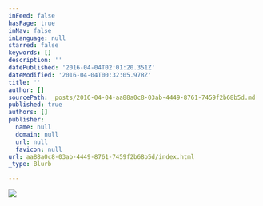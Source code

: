 ```yaml
---
inFeed: false
hasPage: true
inNav: false
inLanguage: null
starred: false
keywords: []
description: ''
datePublished: '2016-04-04T02:01:20.351Z'
dateModified: '2016-04-04T00:32:05.978Z'
title: ''
author: []
sourcePath: _posts/2016-04-04-aa88a0c8-03ab-4449-8761-7459f2b68b5d.md
published: true
authors: []
publisher:
  name: null
  domain: null
  url: null
  favicon: null
url: aa88a0c8-03ab-4449-8761-7459f2b68b5d/index.html
_type: Blurb

---
```

![](https://the-grid-user-content.s3-us-west-2.amazonaws.com/37d9ddda-a292-45b3-a1ea-353f32a88d7e.jpg)